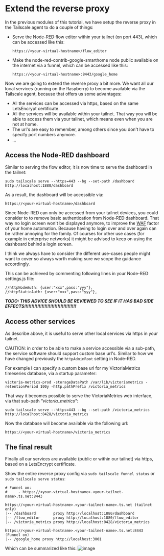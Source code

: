 # Extend the reverse proxy

In the previous modules of this tutorial, we have setup the reverse proxy in the Tailscale agent to do a couple of things:
+ Serve the Node-RED flow editor within your tailnet (on port 443), which can be accessed like this:
   ```
   https://<your-virtual-hostname>/flow_editor
   ```
+ Make the node-red-contrib-google-smarthome node public available on the internet via a funnel, which can be accessed like this:
   ```
   https://<your-virtual-hostname>:8443/google_home
   ```

Now we are going to extend the reverse proxy a bit more.  We want all our local services (running on the Raspberry) to become available via the Tailscale agent, because that offers us some advantages:
+ All the services can be accessed via https, based on the same LetsEncrypt certificate.
+ All the services will be available within your tailnet.  That way you will be able to access them via your tailnet, which means even when you are not at home.
+ The url's are easy to remember, among others since you don't have to specify port numbers anymore.
+ ...

## Access the Node-RED dashboard
Similar to serving the flow editor, it is now time to serve the dashboard in the tailnet:
```
sudo tailscale serve --https=443 --bg --set-path /dashboard http://localhost:1880/dashboard
```
As a result, the dashboard will be accessible via:
```
https://<your-virtual-hostname>/dashboard
```
Since Node-RED can only be accessed from your tailnet devices, you could consider to to remove basic authentication from Node-RED dashboard.  That way no login screen won't be displayed anymore, to improve the [WAF](https://en.wikipedia.org/wiki/Wife_acceptance_factor) factor of your home automation.  Because having to login over and over again can be rather annoying for the family.  Of courses for other use cases (for example in enterprise networks) it might be advised to keep on using the dashboard behind a login screen.

I think we always have to consider the different use-cases people might want to cover so always worth making sure we scope the guidance accordingly.

This can be achieved by commenting following lines in your Node-RED settings.js file:
```
//httpNodeAuth: {user:"xxx",pass:"yyy"},
//httpStaticAuth: {user:"xxx",pass:"yyy"},
```
***TODO: THIS ADVICE SHOULD BE REVIEWED TO SEE IF IT HAS BAD SIDE EFFECTS!!!!!!!!!!!!!!!!!!!!!!!!!!!!!!!!!!!!***

## Access other services
As describe above, it is useful to serve other local services via https in your tailnet.  

CAUTION: in order to be able to make a service accessible via a sub-path, the service software should support custom base url's.  Similar to how we have changed previously the `httpAdminRoot` setting in Node-RED.

For example I can specify a custom base url for my VictoriaMetrics timeseries database, via a startup parameter:
```
victoria-metrics-prod -storageDataPath /var/lib/victoriametrics -retentionPeriod 100y -http.pathPrefix /victoria_metrics
```
That way it becomes possible to serve the VictoriaMetrics web interface, via that sub-path *"victoria_metrics"*:
```
sudo tailscale serve --https=443 --bg --set-path /victoria_metrics http://localhost:8428/victoria_metrics
```
Now the database will become available via the following url:
```
https://<your-virtual-hostname>/victoria_metrics
```

## The final result
Finally all our services are available (public or within our tailnet) via https, based on a LetsEncrypt certificate.  

Show the entire reverse proxy config via `sudo tailscale funnel status` or `sudo tailscale serve status`:
```
# Funnel on:
#     - https://<your-virtual-hostname>.<your-tailnet-name>.ts.net:8443

https://<your-virtual-hostname>.<your-tailnet-name>.ts.net (tailnet only)
|-- /dashboard        proxy http://localhost:1880/dashboard
|-- /flow_editor      proxy http://localhost:1880/flow_editor
|-- /victoria_metrics proxy http://localhost:8428/victoria_metrics

https://<your-virtual-hostname>.<your-tailnet-name>.ts.net:8443 (Funnel on)
|-- /google_home proxy http://localhost:3001
```
Which can be summarized like this:
![image](https://github.com/user-attachments/assets/872779fb-350a-4709-9361-76329c92ab8c)
